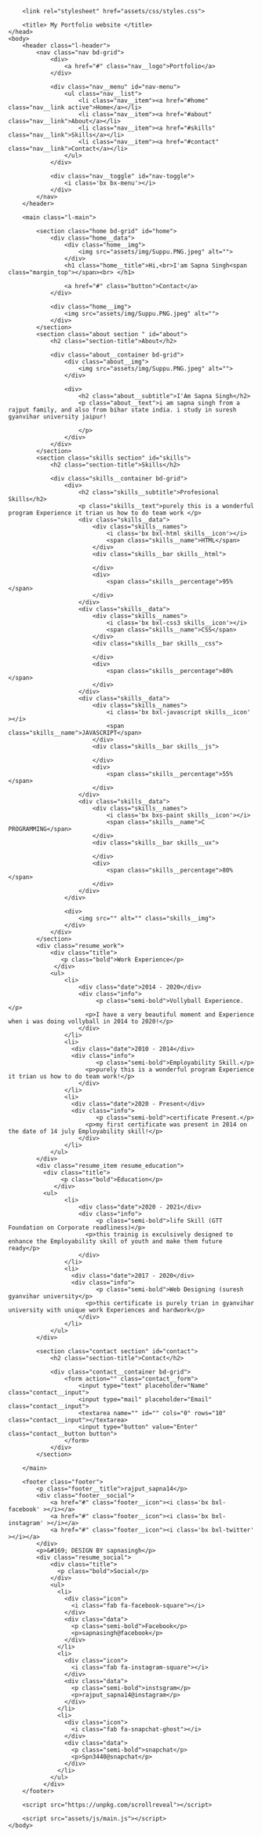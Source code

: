 <!DOCTYPE html>
<html lang="en">
    <head>
        <meta charset="UTF-8">
        <meta name="viewport" content="width=device-width, initial-scale=1.0">

        <link rel="stylesheet" href="assets/css/styles.css">

        <title> My Portfolio website </title>
    </head>
    <body>
        <header class="l-header">
            <nav class="nav bd-grid"> 
                <div>
                    <a href="#" class="nav__logo">Portfolio</a>
                </div>

                <div class="nav__menu" id="nav-menu">
                    <ul class="nav__list">
                        <li class="nav__item"><a href="#home" class="nav__link active">Home</a></li>
                        <li class="nav__item"><a href="#about" class="nav__link">About</a></li>
                        <li class="nav__item"><a href="#skills" class="nav__link">Skills</a></li>
                        <li class="nav__item"><a href="#contact" class="nav__link">Contact</a></li>
                    </ul>
                </div>

                <div class="nav__toggle" id="nav-toggle">
                    <i class='bx bx-menu'></i>
                </div>
            </nav>
        </header>

        <main class="l-main">
            
            <section class="home bd-grid" id="home">
                <div class="home__data">
                    <div class="home__img">
                        <img src="assets/img/Suppu.PNG.jpeg" alt="">
                    </div>
                    <h1 class="home__title">Hi,<br>I'am Sapna Singh<span class="margin_top"></span><br> </h1>

                    <a href="#" class="button">Contact</a>
                </div>
    
                <div class="home__img">    
                    <img src="assets/img/Suppu.PNG.jpeg" alt="">
                </div>
            </section>
            <section class="about section " id="about">
                <h2 class="section-title">About</h2>

                <div class="about__container bd-grid">
                    <div class="about__img">
                        <img src="assets/img/Suppu.PNG.jpeg" alt="">
                    </div>
                    
                    <div>
                        <h2 class="about__subtitle">I'Am Sapna Singh</h2>
                        <p class="about__text">i am sapna singh from a rajput family, and also from bihar state india. i study in suresh gyanvihar university jaipur!

                        </p>           
                    </div>                                   
                </div>
            </section>
            <section class="skills section" id="skills">
                <h2 class="section-title">Skills</h2>

                <div class="skills__container bd-grid">          
                    <div>
                        <h2 class="skills__subtitle">Profesional Skills</h2>
                        <p class="skills__text">purely this is a wonderful program Experience it trian us how to do team work </p>
                        <div class="skills__data">
                            <div class="skills__names">
                                <i class='bx bxl-html skills__icon'></i>
                                <span class="skills__name">HTML</span>
                            </div>
                            <div class="skills__bar skills__html">

                            </div>
                            <div>
                                <span class="skills__percentage">95%</span>
                            </div>
                        </div>
                        <div class="skills__data">
                            <div class="skills__names">
                                <i class='bx bxl-css3 skills__icon'></i>
                                <span class="skills__name">CSS</span>
                            </div>
                            <div class="skills__bar skills__css">
                                
                            </div>
                            <div>
                                <span class="skills__percentage">80%</span>
                            </div>
                        </div>
                        <div class="skills__data">
                            <div class="skills__names">
                                <i class='bx bxl-javascript skills__icon' ></i>
                                <span class="skills__name">JAVASCRIPT</span>
                            </div>
                            <div class="skills__bar skills__js">
                                
                            </div>
                            <div>
                                <span class="skills__percentage">55%</span>
                            </div>
                        </div>
                        <div class="skills__data">
                            <div class="skills__names">
                                <i class='bx bxs-paint skills__icon'></i>
                                <span class="skills__name">C PROGRAMMING</span>
                            </div>
                            <div class="skills__bar skills__ux">
                                
                            </div>
                            <div>
                                <span class="skills__percentage">80%</span>
                            </div>
                        </div>
                    </div>
                    
                    <div>              
                        <img src="" alt="" class="skills__img">
                    </div>
                </div>
            </section>
            <div class="resume_work">
                <div class="title">
                   <p class="bold">Work Experience</p>
                 </div>
                <ul>
                    <li>
                        <div class="date">2014 - 2020</div> 
                        <div class="info">
                             <p class="semi-bold">Vollyball Experience.</p> 
                          <p>I have a very beautiful moment and Experience when i was doing vollyball in 2014 to 2020!</p>
                        </div>
                    </li>
                    <li>
                      <div class="date">2010 - 2014</div>
                      <div class="info">
                             <p class="semi-bold">Employability Skill.</p> 
                          <p>purely this is a wonderful program Experience it trian us how to do team work!</p>
                        </div>
                    </li>
                    <li>
                      <div class="date">2020 - Present</div>
                      <div class="info">
                             <p class="semi-bold">certificate Present.</p> 
                          <p>my first certificate was present in 2014 on the date of 14 july Employability skill!</p>
                        </div>
                    </li>
                </ul>
            </div>
            <div class="resume_item resume_education">
              <div class="title">
                   <p class="bold">Education</p>
                 </div>
              <ul>
                    <li>
                        <div class="date">2020 - 2021</div> 
                        <div class="info">
                             <p class="semi-bold">life Skill (GTT Foundation on Corporate readliness)</p> 
                          <p>this trainig is exculsively designed to enhance the Employability skill of youth and make them future ready</p>
                        </div>
                    </li>
                    <li>
                      <div class="date">2017 - 2020</div>
                      <div class="info">
                             <p class="semi-bold">Web Designing (suresh gyanvihar university</p> 
                          <p>this certificate is purely trian in gyanvihar university with unique work Experiences and hardwork</p>
                        </div>
                    </li>
                </ul>
            </div>

            <section class="contact section" id="contact">
                <h2 class="section-title">Contact</h2>

                <div class="contact__container bd-grid">
                    <form action="" class="contact__form">
                        <input type="text" placeholder="Name" class="contact__input">
                        <input type="mail" placeholder="Email" class="contact__input">
                        <textarea name="" id="" cols="0" rows="10" class="contact__input"></textarea>
                        <input type="button" value="Enter" class="contact__button button">
                    </form>
                </div>
            </section>
            
        </main>

        <footer class="footer">
            <p class="footer__title">rajput_sapna14</p>
            <div class="footer__social">
                <a href="#" class="footer__icon"><i class='bx bxl-facebook' ></i></a>
                <a href="#" class="footer__icon"><i class='bx bxl-instagram' ></i></a>
                <a href="#" class="footer__icon"><i class='bx bxl-twitter' ></i></a>
            </div>
            <p>&#169; DESIGN BY sapnasingh</p>
            <div class="resume_social">
                <div class="title">
                  <p class="bold">Social</p>
                </div>
                <ul>
                  <li>
                    <div class="icon">
                      <i class="fab fa-facebook-square"></i>
                    </div>
                    <div class="data">
                      <p class="semi-bold">Facebook</p>
                      <p>sapnasingh@facebook</p>
                    </div>
                  </li>
                  <li>
                    <div class="icon">
                      <i class="fab fa-instagram-square"></i>
                    </div>
                    <div class="data">
                      <p class="semi-bold">instsgram</p>
                      <p>rajput_sapna14@instagram</p>
                    </div>
                  </li>
                  <li>
                    <div class="icon">
                      <i class="fab fa-snapchat-ghost"></i>
                    </div>
                    <div class="data">
                      <p class="semi-bold">snapchat</p>
                      <p>Spn3440@snapchat</p>
                    </div>
                  </li>
                </ul>
              </div>
        </footer>

        <script src="https://unpkg.com/scrollreveal"></script>

        <script src="assets/js/main.js"></script>
    </body>
</html>
